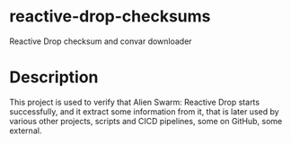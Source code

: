 # reactive-drop-checksums

Reactive Drop checksum and convar downloader

# Description

This project is used to verify that Alien Swarm: Reactive Drop starts successfully, and it extract some information from it, that is later used by various other projects, scripts and CICD pipelines, some on GitHub, some external.
